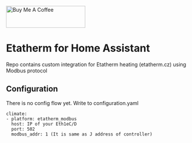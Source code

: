 <a href="https://www.buymeacoffee.com/qG6DdXgzah" target="_blank"><img src="https://cdn.buymeacoffee.com/buttons/v2/default-blue.png" alt="Buy Me A Coffee" style="height: 60px !important;width: 217px !important;" ></a>
# Etatherm for Home Assistant
Repo contains custom integration for Etatherm heating (etatherm.cz) using Modbus protocol

## Configuration
There is no config flow yet.
Write to configuration.yaml

    climate:
    - platform: etatherm_modbus
      host: IP of your Eth1eC/D
      port: 502
      modbus_addr: 1 (It is same as J address of controller)
